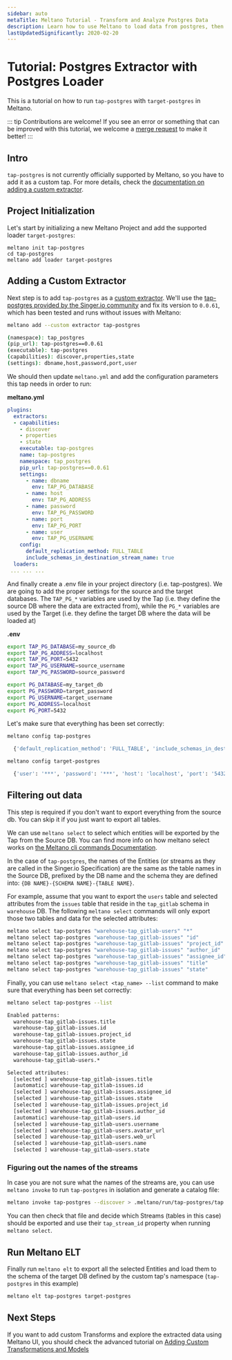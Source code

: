 ```yaml
---
sidebar: auto
metaTitle: Meltano Tutorial - Transform and Analyze Postgres Data
description: Learn how to use Meltano to load data from postgres, then analyze it without modifying the raw data.
lastUpdatedSignificantly: 2020-02-20
---
```


# Tutorial: Postgres Extractor with Postgres Loader

This is a tutorial on how to run `tap-postgres` with `target-postgres` in Meltano.

::: tip Contributions are welcome!
If you see an error or something that can be improved with this tutorial, we welcome a [merge request](https://gitlab.com/meltano/meltano/-/blob/master/docs/src/tutorials/postgres-with-postgres.md) to make it better!
:::

## Intro

`tap-postgres` is not currently officially supported by Meltano, so you have to add it as a custom tap. For more details, check the [documentation on adding a custom extractor](/tutorials/create-a-custom-extractor.html).

## Project Initialization

Let's start by initializing a new Meltano Project and add the supported loader `target-postgres`:

```
meltano init tap-postgres
cd tap-postgres
meltano add loader target-postgres
```

## Adding a Custom Extractor

Next step is to add `tap-postgres` as a [custom extractor](/tutorials/create-a-custom-extractor.html). We'll use the [tap-postgres provided by the Singer.io community](https://github.com/singer-io/tap-postgres/) and fix its version to `0.0.61`, which has been tested and runs without issues with Meltano:

```bash
meltano add --custom extractor tap-postgres

(namespace): tap_postgres
(pip_url): tap-postgres==0.0.61
(executable): tap-postgres
(capabilities): discover,properties,state
(settings): dbname,host,password,port,user
```

We should then update `meltano.yml` and add the configuration parameters this tap needs in order to run:

**meltano.yml**

```yaml
plugins:
  extractors:
  - capabilities:
    - discover
    - properties
    - state
    executable: tap-postgres
    name: tap-postgres
    namespace: tap_postgres
    pip_url: tap-postgres==0.0.61
    settings:
      - name: dbname
        env: TAP_PG_DATABASE
      - name: host
        env: TAP_PG_ADDRESS
      - name: password
        env: TAP_PG_PASSWORD
      - name: port
        env: TAP_PG_PORT
      - name: user
        env: TAP_PG_USERNAME
    config:
      default_replication_method: FULL_TABLE
      include_schemas_in_destination_stream_name: true
  loaders:
 ... ... ...
```

And finally create a .env file in your project directory (i.e. tap-postgres). We are going to add the proper settings for the source and the target databases. The `TAP_PG_*` variables are used by the Tap (i.e. they define the source DB where the data are extracted from), while the `PG_*` variables are used by the Target (i.e. they define the target DB where the data will be loaded at)

**.env**

```bash
export TAP_PG_DATABASE=my_source_db
export TAP_PG_ADDRESS=localhost
export TAP_PG_PORT=5432
export TAP_PG_USERNAME=source_username
export TAP_PG_PASSWORD=source_password

export PG_DATABASE=my_target_db
export PG_PASSWORD=target_password
export PG_USERNAME=target_username
export PG_ADDRESS=localhost
export PG_PORT=5432
```

Let's make sure that everything has been set correctly:

```bash
meltano config tap-postgres

  {'default_replication_method': 'FULL_TABLE', 'include_schemas_in_destination_stream_name': True, 'dbname': 'my_source_db', 'host': 'localhost', 'password': '***', 'port': '5432', 'user': '***'}

meltano config target-postgres

  {'user': '***', 'password': '***', 'host': 'localhost', 'port': '5432', 'dbname': 'my_target_db'}
```

## Filtering out data

This step is required if you don't want to export everything from the source db. You can skip it if you just want to export all tables.

We can use `meltano select` to select which entities will be exported by the Tap from the Source DB. You can find more info on how meltano select works on [the Meltano cli commands Documentation](/docs/command-line-interface.html#select).

In the case of `tap-postgres`, the names of the Entities (or streams as they are called in the Singer.io Specification) are the same as the table names in the Source DB, prefixed by the DB name and the schema they are defined into: `{DB NAME}-{SCHEMA NAME}-{TABLE NAME}`.

For example, assume that you want to export the `users` table and selected attributes from the `issues` table that reside in the `tap_gitlab` schema in `warehouse` DB. The following `meltano select` commands will only export those two tables and data for the selected attributes:

```bash
meltano select tap-postgres "warehouse-tap_gitlab-users" "*"
meltano select tap-postgres "warehouse-tap_gitlab-issues" "id"
meltano select tap-postgres "warehouse-tap_gitlab-issues" "project_id"
meltano select tap-postgres "warehouse-tap_gitlab-issues" "author_id"
meltano select tap-postgres "warehouse-tap_gitlab-issues" "assignee_id"
meltano select tap-postgres "warehouse-tap_gitlab-issues" "title"
meltano select tap-postgres "warehouse-tap_gitlab-issues" "state"
```

Finally, you can use `meltano select <tap_name> --list` command to make sure that everything has been set correctly:

```bash
meltano select tap-postgres --list

Enabled patterns:
  warehouse-tap_gitlab-issues.title
  warehouse-tap_gitlab-issues.id
  warehouse-tap_gitlab-issues.project_id
  warehouse-tap_gitlab-issues.state
  warehouse-tap_gitlab-issues.assignee_id
  warehouse-tap_gitlab-issues.author_id
  warehouse-tap_gitlab-users.*

Selected attributes:
  [selected ] warehouse-tap_gitlab-issues.title
  [automatic] warehouse-tap_gitlab-issues.id
  [selected ] warehouse-tap_gitlab-issues.assignee_id
  [selected ] warehouse-tap_gitlab-issues.state
  [selected ] warehouse-tap_gitlab-issues.project_id
  [selected ] warehouse-tap_gitlab-issues.author_id
  [automatic] warehouse-tap_gitlab-users.id
  [selected ] warehouse-tap_gitlab-users.username
  [selected ] warehouse-tap_gitlab-users.avatar_url
  [selected ] warehouse-tap_gitlab-users.web_url
  [selected ] warehouse-tap_gitlab-users.name
  [selected ] warehouse-tap_gitlab-users.state
```

### Figuring out the names of the streams

In case you are not sure what the names of the streams are, you can use `meltano invoke` to run `tap-postgres` in isolation and generate a catalog file:

```bash
meltano invoke tap-postgres --discover > .meltano/run/tap-postgres/tap.properties.json
```

You can then check that file and decide which Streams (tables in this case) should be exported and use their `tap_stream_id` property when running `meltano select`.

## Run Meltano ELT

Finally run `meltano elt` to export all the selected Entities and load them to the schema of the target DB defined by the custom tap's namespace (`tap-postgres` in this example)

```bash
meltano elt tap-postgres target-postgres
```

## Next Steps

If you want to add custom Transforms and explore the extracted data using Meltano UI, you should check the advanced tutorial on [Adding Custom Transformations and Models](/tutorials/create-custom-transforms-and-models.html)
